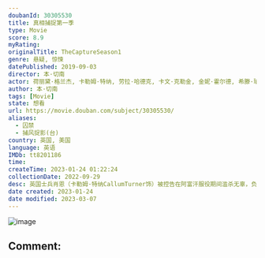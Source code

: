 ```yaml
---
doubanId: 30305530
title: 真相捕捉第一季
type: Movie
score: 8.9
myRating: 
originalTitle: TheCaptureSeason1
genre: 悬疑, 惊悚
datePublished: 2019-09-03
director: 本·切南
actor: 荷丽黛·格兰杰, 卡勒姆·特纳, 劳拉·哈德克, 卡文·克勒金, 金妮·霍尔德, 希滕·珀泰尔, 索菲亚·布朗, 拉尔夫·伊内森, 本·迈尔斯, 莎朗·鲁妮, 巴里·沃德, 法米克·詹森, 朗·普尔曼, 莉娅·威廉姆斯, 彼得·辛格, 保罗·布莱克维尔, 泰·赫尔利, 伊恩·皮里, 黛西·沃特斯通, 卡迪夫·克尔万, 奈杰尔·林赛, 保罗·里特, 山姆·, 阿德拉约·阿德达约, undefined, 亚历山大·佛赛斯, 刘易斯·柯克, undefined
author: 本·切南
tags: [Movie]
state: 想看
url: https://movie.douban.com/subject/30305530/
aliases:
  - 囚禁
  - 捕风捉影(台)
country: 英国, 美国
language: 英语
IMDb: tt8201186
time: 
createTime: 2023-01-24 01:22:24
collectionDate: 2022-09-29
desc: 英国士兵肖恩（卡勒姆·特纳CallumTurner饰）被控告在阿富汗服役期间滥杀无辜，负责为他辩护的律师汉娜（劳拉·哈德克LauraHaddock饰）凭借着视频证据中的漏洞替肖恩争取到了无...
date created: 2023-01-24
date modified: 2023-03-07
---
```


![image](p2568719989.jpg)

Comment:
---
